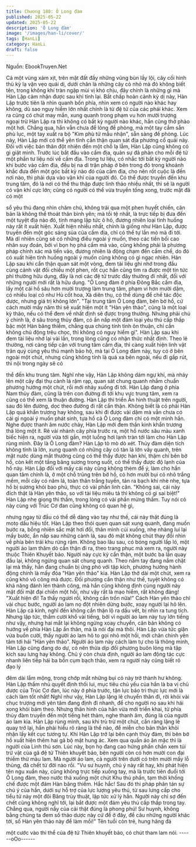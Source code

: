 ```yaml
---
title: Chương 180: Ô Long đàm
published: 2025-05-22
updated: 2025-05-22
description: 'Ô Long đàm'
image: '/images/han-li/cover/'
tags: [HanLi]
category: HanLi
draft: false
---
```


Nguồn: EbookTruyen.Net

Cả một vùng xám xịt, trên mặt đất đầy những vũng bùn lầy lội,
cây cối hình thù kỳ lạ vặn vẹo quái dị, dưới chân là những cây cỏ
nhỏ mà đỏ không biết tên, trong không khí tràn ngập mùi vị khó
chịu, đây chính là những gì mà Hàn Lập cảm nhận được sau khi
tỉnh lại.
Bất chấp hoàn cảnh kỳ dị này, Hàn Lập trước tiên là nhìn quanh
bốn phía, nhìn xem có người nào khác hay không, dù sao nguy
hiểm lớn nhất chính là từ đệ tử của các phái khác.
Xem ra cũng có chút may mắn, xung quanh trong phạm vu hơn
mười trượng ngoại trừ Hàn Lập ra thì không có bất kỳ người nào
khác, hắn cũng thở phào một hơi.
Chẳng qua, hắn vẫn chưa để lỏng đề phòng, mà một tay cầm sẵn
phù lục, một tay xuất ra bộ "Kim phù tử mẫu nhận", sẵn sàng đề
phòng.
Lúc này, Hàn Lập mới có thể yên tĩnh cẩn thận quan sát địa
phương cổ quái này.
Đối với việc bản thân đột nhiên đến một chỗ lạ lẫm, Hàn Lập cũng
không có gì giật mình. Trước lúc bắt đầu vào cấm địa, quản sự đã
phản cho mỗi đệ tử một phần tư liệu nói về cấm địa.
Trong tư liệu, có nhắc tới bất kỳ người nào khi bước vào cấm địa,
đều bị na di trận pháp ở bên trong đó trong khoảnh khắc đưa đến
một góc bất kỳ nào đó của cấm địa, cho nên rốt cuộc là đến nơi
nào, thì phải dựa vào vận khí của người đó.
Có thể được truyền đến khu trung tâm, đó là nơi có thể thu thập
được linh thảo nhiều nhất, thì sẽ là người có vận khí cực lớn;
cũng có người có thể vừa truyền tống xong, trước mặt đã có một

sổ yêu thú đang nhìn chăm chú, không trải qua một phen huyết
chiến, căn bản là không thể thoát thân bình yên; mà tồi tệ nhất, là
trực tiếp bị đưa đến một tuyệt địa nào đó, tính mạng lập tức ô hô,
đương nhiên loại tình huống này rất ít xuất hiện.
Xuất hiện nhiều nhất, chính là giống như Hàn Lập, được truyền
đến một góc sáng sủa của cấm địa, chỉ có thể tự lần mò mà đi tới.
Mà dĩ nhiên cũng sẽ có những điều ngoài ý muốn, theo các tiền
bối cao nhân suy đoán, bởi vì bọn họ phá cấm mà vào, cũng
không phải là phương pháp chính xác mà tiến vào, đương nhiên
là động chạm đến cấm chế, do đó có xuất hiện tình huống ngoài ý
muốn cũng không có gì ngạc nhiên.
Hàn Lập sau khi cẩn thận quan sát một vòng, đem tài liệu ghi nhớ
trong đầu cùng cảnh vật đối chiếu một phen, rốt cục hắn cũng tìm
ra được một tin tức phi thường hữu dụng, đây là nơi các đệ tử
trước đây thường đi nhất, đối với những người mới rất là hữu
dụng.
"Ô Long đàm ở phía Đông Bắc cấm địa, lấy một cái hồ sâu hơn
mười trượng làm trung tâm, phạm vi hơn mười dặm, có nhiều loại
cỏ như Hủ cốt hoa, Xà diên thụ, có thể dùng để chế tác độc dược,
nhưng giá trị không lớn".
"Tại trung tâm Ô Long đàm, bên bờ hồ, cứ cách mười mấy năm
thì sẽ xuất hiện một ít "Hàn yên thảo", cũng là một loại kỳ thảo,
nếu có thể đem về nhất định sẽ được trọng thưởng. Nhưng phải
chú ý chính là, ở sâu trong thủy đàm, có ẩn nấp một đám loại yêu
thú cấp thấp bậc một Hàn băng thiềm, chẳng qua chúng tính tình
ôn thuận, chỉ cần không chủ động trêu chọc, thì không có nguy
hiểm gì".
Hàn Lập sau khi đem tài liệu nhớ lại vài lần, trong lòng cũng có
nhận thức nhất định.
Theo lẽ thường, nơi càng tiếp cận với trung tâm cấm địa, thì càng
xuất hiện linh vật trân quý cùng yêu thú mạnh bảo hộ, mà tại Ô
Long đàm này, tuy có ở bên ngoài một chút, nhưng cũng không
tính là quá xa bên ngoài, nếu đi gấp rút, thì nội trong ngày sẽ có

thể đến khu trung tâm.
Nghĩ nhe vậy, Hàn Lập không dám ngự khí, mà nhảy lên một cây
đại thụ cành lá rậm rạp, quan sát chung quanh nhắm chuẩn
phương hướng một chút, rồi mới nhảy xuống đi tới.
Hàn Lập đang ở phía Nam thủy đàm, cũng là trên con đường đi
tới khu vực trung tâm, xem ra cũng có thể xem là thuận đường.
Hàn Lập thi triển Ẩn hình thuật trên người, sau đó lên đường, dọc
theo đường đi rất cẩn thận. Không biết là có phải Hàn Lập quá
khẩn trương hay không, sau khi đi được vài dặm mà vẫn chưa có
cái gì ngoài ý muốn phát sinh, tựa hồ cả Ô Long đàm chỉ có một
mình hắn.
Nghe được thanh âm nước chảy, Hàn Lập mới đem thần kinh
khẩn trương thả lỏng một ít.
Rẽ vài nhánh cây phía trước ra, một hồ nước sâu màu xanh biếc
hiện ra, người vừa tới gần, một luồng hơi lạnh tràn tới làm cho
Hàn Lập rùng mình.
Đây là Ô Long đàm? Hàn Lập tò mò dò xét.
Thủy đàm diện tích không tính là lớn, xung quanh có những cây
có tàn lá lớn vây quanh, trên mặt nước dùng mắt thường cũng có
thể thấy được hàn khí, thậm chí bên bờ hồ, còn kết một tầng
băng sương trong suốt, có thể thấy được độ lạnh của hồ này.
Hàn Lập đối với mấy cái này cũng không thèm để ý, làm cho hắn
quan tâm chính là, ở một chỗ trũng trên bờ hồ, có hơn mười bụi
cỏ nhỏ trắng mềm, mỗi cây có năm lá, toàn thân trắng tuyền, tản
ra bạch khí nhè nhẹ, tựa hồ bị sương khói bao phủ, thực có vài
phần linh căn.
"Không sai, cái này đích thật là Hàn yên thảo, so với tài liệu miêu
tả thì không có gì sai biệt!" Hàn Lập nhẹ giọng thì thầm, trong lòng
có vài phần mừng thầm.
Tuy nói cỏ này cùng với Trúc Cơ đan cũng không có quan hệ gì,

nhưng ngay từ đầu có thể dễ dàng vào tay như thế, cái này thật
đúng là motọ dấu hiệu tốt.
Hàn Lập theo thói quen quan sát xung quanh, đang muốn bước
ra, bỗng nhiên sắc mặt hơi đổi, thân mình cúi xuống, nhẹ nhàng
lui lại mấy bước, ẩn nấp sau những cành lá, sau đó mặt không
chút thay đổi nhìn về phía bên trái khu rừng rậm.
Không bao lâu sau, có bóng người lấp ló, một người áo lam thăm
dò cẩn thận đi ra, theo trang phục mà xem ra, người này thuộc
Thiên Khuyết bảo. Người này cực kỳ cẩn thận, một bước ba lần
quay đầu lại, không ngừng quan sát chung quanh. Theo nắm tay
đang nắm chặt lại mà thấy, hẳn đang chuẩn bị ứng phó với tập
kích, phương hướng hành động chính là mấy đóa "Hàn yên thảo"
kia.
Hàn Lập thở dài một chút, xem ra cũng khó vô công mà được.
Đối phương cẩn thận như thế, tuyệt không có khả năng đánh lén
thành công, mà hắn cũng không định cùng người này mặt đối mặt
đại chiến một hồi, như vậy rất là mạo hiểm, rất không đáng!
"Xuất hiện đi! Ta thấy ngươi rồi, không cần trốn nữa!" Cách Hàn
yên thảo chỉ vài chục bước, người áo lam nọ đột nhiên dừng
bước, xoay người lại hô lên.
Hàn Lập cả kinh, nghĩ đến không cẩn thận lộ ra dấu vết, bị nhìn ra
tung tích. Nhưng lập tức, thầm cười khổ vài tiếng, bởi vì người áo
lam này tuy lớn tiếng như vậy, nhưng hai mắt lại không ngừng
xoay chuyển, căn bản không có hướng về phía Hàn Lập ẩn thân,
mà là nói đại mà thôi.
Hàn Lập vừa tức giận vừa buồn cười, thấy người áo lam hô to gọi
nhỏ một hồi, mới chân chính yên tâm tới hái "Hàn yên thảo".
Người áo lam này cách làm tự cho là thông minh, Hàn Lập cũng
đang do dự, có nên thừa dịp đối phương buôn lỏng mà tập kích
sau lưng hay không.
Chủ ý còn chưa định, người áo lam động tác cực nhanh liên tiếp
hái ba bốn cụm bạch thảo, xem ra người này cũng biết rõ đạo lý

đêm dài lắm mộng, trong chớp mắt những bụi cỏ này trở thành
hư không.
Hàn Lập thầm nhủ quyết định thối lui, mục tiêu chủ yếu của hắn là
ba vị chủ dược của Trúc Cơ đan, lúc này ở phía trước, tận lực
bảo trì thực lực mới là cách làm tốt nhất!
Nghĩ như vậy, Hàn Lập lặng lẽ chuyển thân đi, rời khỏi vài chục
trượng mới yên tâm đang định đi nhanh, để cho người nọ sau khi
hái xong khỏi bám theo.
Nhưng thân hình của hắn vừa mới triển khai, từ phía thủy đàm
truyền đến một tiếng hét thảm, nghe thanh âm, đúng là của người
áo lam kia.
Hàn Lập rùng mình, sau khi trù trừ một chút, cắn răng lặng lẽ
quay trở lại, hắn phải hiểu rõ ràng là thế nào, để miễn cho bản
thân khỏi nhận lấy kết cục tương tự.
Khi Hàn Lập trở lại bên cạnh thủy đàm, thì bên bờ hồ xuất hiện
thêm hai gã bộ mặt hung ác. Xem qua quần áo ăn mặc thì là
người của Linh thú sơn.
Lúc này, bọn họ đang cao hứng phấn chấn xem túi trữ vật của gã
đệ tử Thiên khuyết bảo, bên người còn có hơn mười con đại
thiềm thừ màu lam. Mà người áo lam, cả người trên dưới có trên
mười mấy lỗ thủng, đã chết từ đời nào rồi.
"Vu sư huynh, chủ ý này rất hay, khi phát hiện tên ngu xuẩn này,
cũng không trực tiếp xuống tay, mà là trước tiên đuổi tới Ô Long
đàm, theo nước thả xuống một chút Khu thú phấn, tạm thời khống
chế được một đám Hàn băng thiềm. Hắc hắc! Sau đó thi pháp
phân tán sự chú ý của hắn, dưới sự hỗ trợ của lực lượng yêu thú,
từ sau lưng cấp cho tiểu tử này một đôi Băng trùy thuật, lập tức
xử lý hắn. Người này chỉ sợ đến chết cũng không nghĩ tới, lại bắt
được một đám yêu thú cấp thấp trong tay. Chẳng qua, người nầy
của cải thật đúng là phong phú! Sư huynh, không bằng chúng ta
đem số thảo dược này cứ để ở đây, để câu những người khác tới,
số Hàn yên thảo này để làm mồi!" Tên tuổi còn trẻ, hung hăng đá

một cước vào thi thể của đệ tử Thiên khuyết bảo, có chút tham
lam nói.
------oOo------
